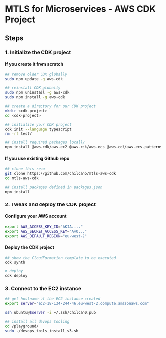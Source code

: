 # MTLS for Microservices - AWS CDK Project

## Steps

### 1. Initialize the CDK project

#### If you create it from scratch
```sh
## remove older CDK globally
sudo npm update -g aws-cdk

## reinstall CDK globally
sudo npm uninstall -g aws-cdk
sudo npm install -g aws-cdk

## create a directory for our CDK project
mkdir <cdk-project>
cd <cdk-project>

## initialize your CDK project
cdk init --language typescript
rm -rf test/

## install required packages locally
npm install @aws-cdk/aws-ec2 @aws-cdk/aws-ecs @aws-cdk/aws-ecs-patterns
``` 

#### If you use existing Github repo
```sh
## clone this repo
git clone https://github.com/chilcano/mtls-aws-cdk
cd mtls-aws-cdk

## install packages defined in packages.json
npm install 
``` 

### 2. Tweak and deploy the CDK project

#### Configure your AWS account
```sh
export AWS_ACCESS_KEY_ID="AKIA...."
export AWS_SECRET_ACCESS_KEY="AvO..."
export AWS_DEFAULT_REGION="eu-west-2"
``` 


#### Deploy the CDK project
```sh
## show the CloudFormation template to be executed
cdk synth

# deploy 
cdk deploy

``` 

### 3. Connect to the EC2 instance 

```sh
## get hostname of the EC2 instance created
export server="ec2-18-134-244-46.eu-west-2.compute.amazonaws.com"

ssh ubuntu@$server -i ~/.ssh/chilcan0.pub

## install all devops tooling
cd /playground/
sudo ./devops_tools_install_v3.sh



``` 

